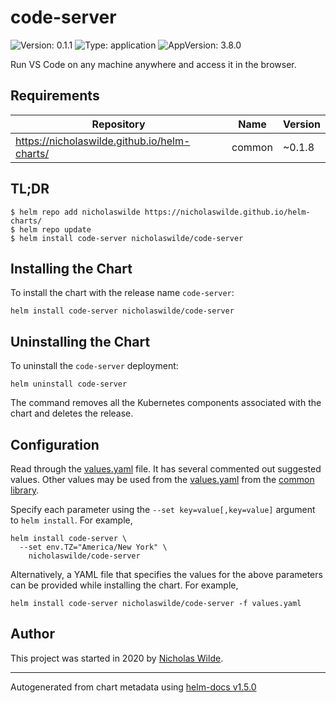 # code-server

![Version: 0.1.1](https://img.shields.io/badge/Version-0.1.1-informational?style=flat-square) ![Type: application](https://img.shields.io/badge/Type-application-informational?style=flat-square) ![AppVersion: 3.8.0](https://img.shields.io/badge/AppVersion-3.8.0-informational?style=flat-square)

Run VS Code on any machine anywhere and access it in the browser.

## Requirements

| Repository | Name | Version |
|------------|------|---------|
| https://nicholaswilde.github.io/helm-charts/ | common | ~0.1.8 |

## TL;DR
```console
$ helm repo add nicholaswilde https://nicholaswilde.github.io/helm-charts/
$ helm repo update
$ helm install code-server nicholaswilde/code-server
```

## Installing the Chart
To install the chart with the release name `code-server`:
```console
helm install code-server nicholaswilde/code-server
```

## Uninstalling the Chart
To uninstall the `code-server` deployment:
```console
helm uninstall code-server
```
The command removes all the Kubernetes components associated with the chart and deletes the release.

## Configuration

Read through the [values.yaml](./values.yaml) file. It has several commented out suggested values.
Other values may be used from the [values.yaml](../common/values.yaml) from the [common library](../common).

Specify each parameter using the `--set key=value[,key=value]` argument to `helm install`. For example,
```console
helm install code-server \
  --set env.TZ="America/New York" \
    nicholaswilde/code-server
```

Alternatively, a YAML file that specifies the values for the above parameters can be provided while installing the chart.
For example,
```console
helm install code-server nicholaswilde/code-server -f values.yaml
```

## Author
This project was started in 2020 by [Nicholas Wilde](https://github.com/nicholaswilde).

----------------------------------------------
Autogenerated from chart metadata using [helm-docs v1.5.0](https://github.com/norwoodj/helm-docs/releases/v1.5.0)
